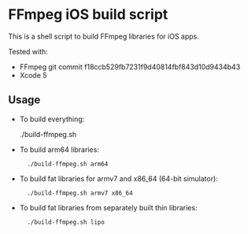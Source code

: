FFmpeg iOS build script
=======================

This is a shell script to build FFmpeg libraries for iOS apps.

Tested with:

* FFmpeg git commit f18ccb529fb7231f9d40814fbf843d10d9434b43
* Xcode 5

Usage
-----

* To build everything:

	./build-ffmpeg.sh

* To build arm64 libraries:

        ./build-ffmpeg.sh arm64

* To build fat libraries for armv7 and x86_64 (64-bit simulator):

        ./build-ffmpeg.sh armv7 x86_64

* To build fat libraries from separately built thin libraries:

        ./build-ffmpeg.sh lipo
